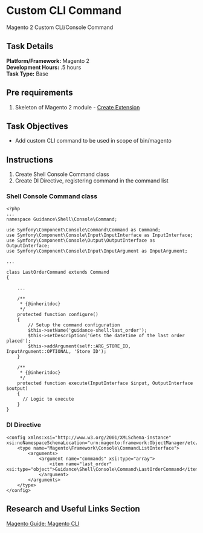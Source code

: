 # Custom CLI Command

Magento 2 Custom CLI/Console Command
 
## Task Details  
**Platform/Framework:** Magento 2  
**Development Hours:** .5 hours  
**Task Type:** Base
 
## Pre requirements
1. Skeleton of Magento 2 module - [Create Extension](/magento2/create-extension)

## Task Objectives
- Add custom CLI command to be used in scope of bin/magento
 
## Instructions
1. Create Shell Console Command class
1. Create DI Directive, registering command in the command list

### Shell Console Command class
```
<?php
...
namespace Guidance\Shell\Console\Command;

use Symfony\Component\Console\Command\Command as Command;
use Symfony\Component\Console\Input\InputInterface as InputInterface;
use Symfony\Component\Console\Output\OutputInterface as OutputInterface;
use Symfony\Component\Console\Input\InputArgument as InputArgument;

...

class LastOrderCommand extends Command
{

    ...
    
    /**
     * {@inheritdoc}
     */
    protected function configure()
    {
        // Setup the command configuration
        $this->setName('guidance-shell:last_order');
        $this->setDescription('Gets the datetime of the last order placed');
        $this->addArgument(self::ARG_STORE_ID, InputArgument::OPTIONAL, 'Store ID');
    }

    /**
     * {@inheritdoc}
     */
    protected function execute(InputInterface $input, OutputInterface $output)
    {
      // Logic to execute 
    }
}

```

### DI Directive
```
<config xmlns:xsi="http://www.w3.org/2001/XMLSchema-instance" xsi:noNamespaceSchemaLocation="urn:magento:framework:ObjectManager/etc/config.xsd">
    <type name="Magento\Framework\Console\CommandListInterface">
        <arguments>
            <argument name="commands" xsi:type="array">
                <item name="last_order" xsi:type="object">Guidance\Shell\Console\Command\LastOrderCommand</item>
            </argument>
        </arguments>
    </type>
</config>

```

## Research and Useful Links Section
[Magento Guide: Magento CLI](http://devdocs.magento.com/guides/v2.0/extension-dev-guide/cli-cmds/cli-howto.html)
